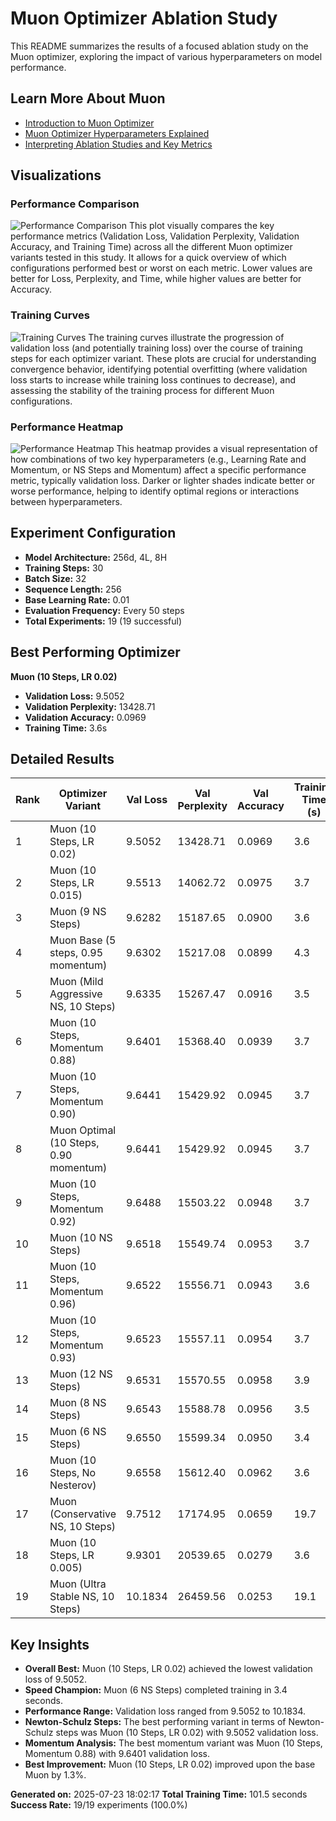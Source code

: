 # Muon Optimizer Ablation Study

This README summarizes the results of a focused ablation study on the Muon optimizer, exploring the impact of various hyperparameters on model performance.

## Learn More About Muon

*   [Introduction to Muon Optimizer](tutorials/introduction_to_muon.md)
*   [Muon Optimizer Hyperparameters Explained](tutorials/muon_hyperparameters.md)
*   [Interpreting Ablation Studies and Key Metrics](tutorials/interpreting_ablation_studies.md)

## Visualizations

### Performance Comparison
![Performance Comparison](results/muon_focused_ablation_20250723_175953/plots/performance_comparison.png)
This plot visually compares the key performance metrics (Validation Loss, Validation Perplexity, Validation Accuracy, and Training Time) across all the different Muon optimizer variants tested in this study. It allows for a quick overview of which configurations performed best or worst on each metric. Lower values are better for Loss, Perplexity, and Time, while higher values are better for Accuracy.

### Training Curves
![Training Curves](results/muon_focused_ablation_20250723_175953/plots/training_curves.png)
The training curves illustrate the progression of validation loss (and potentially training loss) over the course of training steps for each optimizer variant. These plots are crucial for understanding convergence behavior, identifying potential overfitting (where validation loss starts to increase while training loss continues to decrease), and assessing the stability of the training process for different Muon configurations.

### Performance Heatmap
![Performance Heatmap](results/muon_focused_ablation_20250723_175953/plots/performance_heatmap.png)
This heatmap provides a visual representation of how combinations of two key hyperparameters (e.g., Learning Rate and Momentum, or NS Steps and Momentum) affect a specific performance metric, typically validation loss. Darker or lighter shades indicate better or worse performance, helping to identify optimal regions or interactions between hyperparameters.

## Experiment Configuration

*   **Model Architecture:** 256d, 4L, 8H
*   **Training Steps:** 30
*   **Batch Size:** 32
*   **Sequence Length:** 256
*   **Base Learning Rate:** 0.01
*   **Evaluation Frequency:** Every 50 steps
*   **Total Experiments:** 19 (19 successful)

## Best Performing Optimizer

**Muon (10 Steps, LR 0.02)**
*   **Validation Loss:** 9.5052
*   **Validation Perplexity:** 13428.71
*   **Validation Accuracy:** 0.0969
*   **Training Time:** 3.6s

## Detailed Results

| Rank | Optimizer Variant                 | Val Loss | Val Perplexity | Val Accuracy | Training Time (s) | Improvement vs Base |
|------|-----------------------------------|----------|----------------|--------------|-------------------|---------------------|
| 1    | Muon (10 Steps, LR 0.02)          | 9.5052   | 13428.71       | 0.0969       | 3.6               | +1.3%               |
| 2    | Muon (10 Steps, LR 0.015)         | 9.5513   | 14062.72       | 0.0975       | 3.7               | +0.8%               |
| 3    | Muon (9 NS Steps)                 | 9.6282   | 15187.65       | 0.0900       | 3.6               | +0.0%               |
| 4    | Muon Base (5 steps, 0.95 momentum)| 9.6302   | 15217.08       | 0.0899       | 4.3               |                     |
| 5    | Muon (Mild Aggressive NS, 10 Steps)| 9.6335   | 15267.47       | 0.0916       | 3.5               | -0.0%               |
| 6    | Muon (10 Steps, Momentum 0.88)    | 9.6401   | 15368.40       | 0.0939       | 3.7               | -0.1%               |
| 7    | Muon (10 Steps, Momentum 0.90)    | 9.6441   | 15429.92       | 0.0945       | 3.7               | -0.1%               |
| 8    | Muon Optimal (10 Steps, 0.90 momentum)| 9.6441   | 15429.92       | 0.0945       | 3.7               | -0.1%               |
| 9    | Muon (10 Steps, Momentum 0.92)    | 9.6488   | 15503.22       | 0.0948       | 3.7               | -0.2%               |
| 10   | Muon (10 NS Steps)                | 9.6518   | 15549.74       | 0.0953       | 3.7               | -0.2%               |
| 11   | Muon (10 Steps, Momentum 0.96)    | 9.6522   | 15556.71       | 0.0943       | 3.6               | -0.2%               |
| 12   | Muon (10 Steps, Momentum 0.93)    | 9.6523   | 15557.11       | 0.0954       | 3.7               | -0.2%               |
| 13   | Muon (12 NS Steps)                | 9.6531   | 15570.55       | 0.0958       | 3.9               | -0.2%               |
| 14   | Muon (8 NS Steps)                 | 9.6543   | 15588.78       | 0.0956       | 3.5               | -0.3%               |
| 15   | Muon (6 NS Steps)                 | 9.6550   | 15599.34       | 0.0950       | 3.4               | -0.3%               |
| 16   | Muon (10 Steps, No Nesterov)      | 9.6558   | 15612.40       | 0.0962       | 3.6               | -0.3%               |
| 17   | Muon (Conservative NS, 10 Steps)  | 9.7512   | 17174.95       | 0.0659       | 19.7              | -1.3%               |
| 18   | Muon (10 Steps, LR 0.005)         | 9.9301   | 20539.65       | 0.0279       | 3.6               | -3.1%               |
| 19   | Muon (Ultra Stable NS, 10 Steps)  | 10.1834  | 26459.56       | 0.0253       | 19.1              | -5.7%               |

## Key Insights

*   **Overall Best:** Muon (10 Steps, LR 0.02) achieved the lowest validation loss of 9.5052.
*   **Speed Champion:** Muon (6 NS Steps) completed training in 3.4 seconds.
*   **Performance Range:** Validation loss ranged from 9.5052 to 10.1834.
*   **Newton-Schulz Steps:** The best performing variant in terms of Newton-Schulz steps was Muon (10 Steps, LR 0.02) with 9.5052 validation loss.
*   **Momentum Analysis:** The best momentum variant was Muon (10 Steps, Momentum 0.88) with 9.6401 validation loss.
*   **Best Improvement:** Muon (10 Steps, LR 0.02) improved upon the base Muon by 1.3%.

**Generated on:** 2025-07-23 18:02:17
**Total Training Time:** 101.5 seconds
**Success Rate:** 19/19 experiments (100.0%)